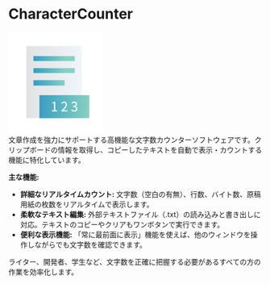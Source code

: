 # CharacterCounter
<img src="assets/icon.png" height="200"><br>
文章作成を強力にサポートする高機能な文字数カウンターソフトウェアです。クリップボードの情報を取得し、コピーしたテキストを自動で表示・カウントする機能に特化しています。

**主な機能:**

- **詳細なリアルタイムカウント:** 文字数（空白の有無）、行数、バイト数、原稿用紙の枚数をリアルタイムで表示します。
- **柔軟なテキスト編集:** 外部テキストファイル（.txt）の読み込みと書き出しに対応。テキストのコピーやクリアもワンボタンで実行できます。
- **便利な表示機能:** 「常に最前面に表示」機能を使えば、他のウィンドウを操作しながらでも文字数を確認できます。

ライター、開発者、学生など、文字数を正確に把握する必要があるすべての方の作業を効率化します。

